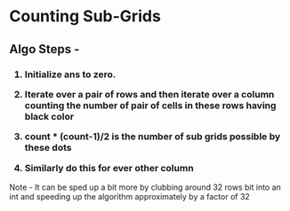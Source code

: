 # Counting Sub-Grids
<h2> 
Algo Steps -
</h2>
<h3>

1. Initialize ans to zero.

2. Iterate over a pair of rows and then iterate over a column counting the number of pair of cells in these rows having black color

3. count * (count-1)/2 is the number of sub grids possible by these dots

4. Similarly do this for ever other column 
</h3>

Note - It can be sped up a bit more by clubbing around 32 rows bit into an int and speeding up the algorithm approximately by a factor of 32

